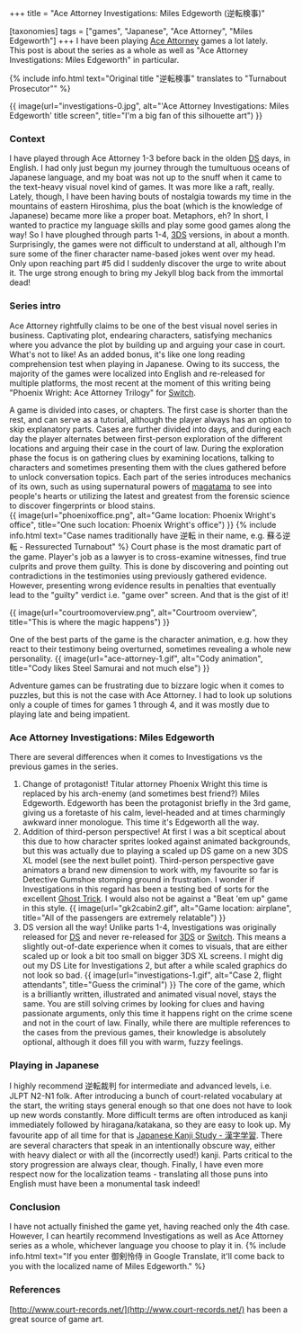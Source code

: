 +++
title = "Ace Attorney Investigations: Miles Edgeworth (逆転検事)"

[taxonomies]
tags = ["games", "Japanese", "Ace Attorney", "Miles Edgeworth"]
+++
I have been playing [Ace Attorney](https://en.wikipedia.org/wiki/Ace_Attorney) games a lot lately.  
This post is about the series as a whole as well as "Ace Attorney Investigations: Miles Edgeworth" in particular.  

{% include info.html text="Original title \"逆転検事\" translates to \"Turnabout Prosecutor\"" %}

{{ image(url="investigations-0.jpg", alt="'Ace Attorney Investigations: Miles Edgeworth' title screen", title="I'm a big fan of this silhouette art") }}

### Context
I have played through Ace Attorney 1-3 before back in the olden [DS][DS-link] days, in English. I had only just begun my journey through the tumultuous oceans of Japanese language, and my boat was not up to the snuff when it came to the text-heavy visual novel kind of games. It was more like a raft, really. Lately, though, I have been having bouts of nostalgia towards my time in the mountains of eastern Hiroshima, plus the boat (which is the knowledge of Japanese) became more like a proper boat. Metaphors, eh? In short, I wanted to practice my language skills and play some good games along the way! So I have ploughed through parts 1-4, [3DS][3DS-link] versions, in about a month. Surprisingly, the games were not difficult to understand at all, although I'm sure some of the finer character name-based jokes went over my head. Only upon reaching part #5 did I suddenly discover the urge to write about it. The urge strong enough to bring my Jekyll blog back from the immortal dead!

### Series intro
Ace Attorney rightfully claims to be one of the best visual novel series in business. Captivating plot, endearing characters, satisfying mechanics where you advance the plot by building up and arguing your case in court. What's not to like! As an added bonus, it's like one long reading comprehension test when playing in Japanese. Owing to its success, the majority of the games were localized into English and re-released for multiple platforms, the most recent at the moment of this writing being "Phoenix Wright: Ace Attorney Trilogy" for [Switch][Switch-link].  

A game is divided into cases, or chapters. The first case is shorter than the rest, and can serve as a tutorial, although the player always has an option to skip explanatory parts. Cases are further divided into days, and during each day the player alternates between first-person exploration of the different locations and arguing their case in the court of law. During the exploration phase the focus is on gathering clues by examining locations, talking to characters and sometimes presenting them with the clues gathered before to unlock conversation topics. Each part of the series introduces mechanics of its own, such as using supernatural powers of [magatama](https://en.wikipedia.org/wiki/Magatama) to see into people's hearts or utilizing the latest and greatest from the forensic science to discover fingerprints or blood stains.  
{{ image(url="phoenixoffice.png", alt="Game location: Phoenix Wright's office", title="One such location: Phoenix Wright's office") }}
{% include info.html text="Case names traditionally have 逆転 in their name, e.g. 蘇る逆転 - Ressurected Turnabout" %}
Court phase is the most dramatic part of the game. Player's job as a lawyer is to cross-examine witnesses, find true culprits and prove them guilty. This is done by discovering and pointing out contradictions in the testimonies using previously gathered evidence. However, presenting wrong evidence results in penalties that eventually lead to the "guilty" verdict i.e. "game over" screen. And that is the gist of it!

{{ image(url="courtroomoverview.png", alt="Courtroom overview", title="This is where the magic happens") }}

One of the best parts of the game is the character animation, e.g. how they react to their testimony being overturned, sometimes revealing a whole new personality.
{{ image(url="ace-attorney-1.gif", alt="Cody animation", title="Cody likes Steel Samurai and not much else") }}

Adventure games can be frustrating due to bizzare logic when it comes to puzzles, but this is not the case with Ace Attorney. I had to look up solutions only a couple of times for games 1 through 4, and it was mostly due to playing late and being impatient.

 
### Ace Attorney Investigations: Miles Edgeworth 
There are several differences when it comes to Investigations vs the previous games in the series.
1. Change of protagonist! Titular attorney Phoenix Wright this time is replaced by his arch-enemy (and sometimes best friend?) Miles Edgeworth. Edgeworth has been the protagonist briefly in the 3rd game, giving us a foretaste of his calm, level-headed and at times charmingly awkward inner monologue. This time it's Edgeworth all the way.
2. Addition of third-person perspective! At first I was a bit sceptical about this due to how character sprites looked against animated backgrounds, but this was actually due to playing a scaled up DS game on a new 3DS XL model (see the next bullet point). Third-person perspective gave animators a brand new dimension to work with, my favourite so far is Detective Gumshoe stomping ground in frustration. I wonder if Investigations in this regard has been a testing bed of sorts for the excellent [Ghost Trick](https://en.wikipedia.org/wiki/Ghost_Trick:_Phantom_Detective). I would also not be against a "Beat 'em up" game in this style.
{{ image(url="gk2cabin2.gif", alt="Game location: airplane", title="All of the passengers are extremely relatable") }}
3. DS version all the way! Unlike parts 1-4, Investigations was originally released for [DS][DS-link] and never re-released for [3DS][3DS-link] or [Switch][Switch-link]. This means a slightly out-of-date experience when it comes to visuals, that are either scaled up or look a bit too small on bigger 3DS XL screens. I might dig out my DS Lite for Investigations 2, but after a while scaled graphics do not look so bad.
{{ image(url="investigations-1.gif", alt="Case 2, flight attendants", title="Guess the criminal") }}
The core of the game, which is a brilliantly written, illustrated and animated visual novel, stays the same. You are still solving crimes by looking for clues and having passionate arguments, only this time it happens right on the crime scene and not in the court of law. Finally, while there are multiple references to the cases from the previous games, their knowledge is absolutely optional, although it does fill you with warm, fuzzy feelings.


### Playing in Japanese
I highly recommend 逆転裁判 for intermediate and advanced levels, i.e. JLPT N2-N1 folk. After introducing a bunch of court-related vocabulary at the start, the writing stays general enough so that one does not have to look up new words constantly. More difficult terms are often introduced as kanji immediately followed by hiragana/katakana, so they are easy to look up. My favourite app of all time for that is [Japanese Kanji Study - 漢字学習](https://play.google.com/store/apps/details?id=com.mindtwisted.kanjistudy&hl=en&gl=US). There are several characters that speak in an intentionally obscure way, either with heavy dialect or with all the (incorrectly used!) kanji. Parts critical to the story progression are always clear, though. Finally, I have even more respect now for the localization teams - translating all those puns into English must have been a monumental task indeed!

### Conclusion
I have not actually finished the game yet, having reached only the 4th case. However, I can heartily recommend Investigations as well as Ace Attorney series as a whole, whichever language you choose to play it in.
{% include info.html text="If you enter 御剣怜侍 in Google Translate, it'll come back to you with the localized name of Miles Edgeworth." %}

### References
[http://www.court-records.net/](http://www.court-records.net/) has been a great source of game art.

[DS-link]: https://en.wikipedia.org/wiki/Nintendo_DS
[3DS-link]: https://en.wikipedia.org/wiki/Nintendo_3DS
[Switch-link]: https://en.wikipedia.org/wiki/Nintendo_Switch